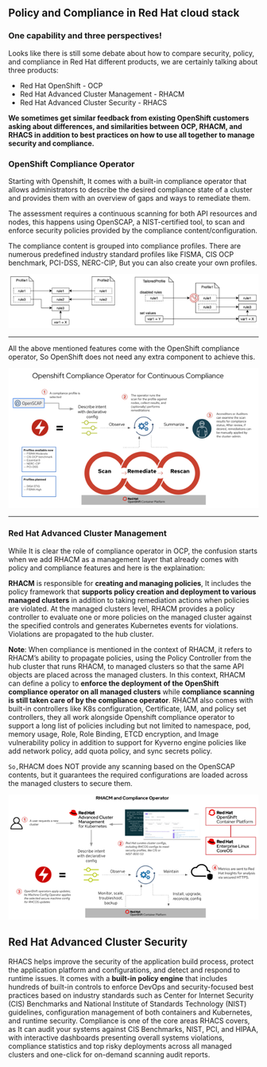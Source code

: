 ## Policy and Compliance in Red Hat cloud stack
### One capability and three perspectives!
Looks like there is still some debate about how to compare security, policy, and compliance in Red Hat different products, we are certainly talking about three products:
- Red Hat OpenShift - OCP
- Red Hat Advanced Cluster Management - RHACM
- Red Hat Advanced Cluster Security - RHACS

**We sometimes get similar feedback from existing OpenShift customers asking about differences, and similarities between OCP, RHACM, and RHACS in addition to best practices on how to use all together to manage security and compliance.**

### OpenShift Compliance Operator
Starting with Openshift, It comes with a built-in compliance operator that allows administrators to describe the desired compliance state of a cluster and provides them with an overview of gaps and ways to remediate them.

The assessment requires a continuous scanning for both API resources and nodes, this happens using OpenSCAP, a NIST-certified tool, to scan and enforce security policies provided by the compliance content/configuration.

The compliance content is grouped into compliance profiles. There are numerous predefined industry standard profiles like FISMA, CIS OCP benchmark, PCI-DSS, NERC-CIP, But you can also create your own profiles.

![](rh-compliance-00.png)

------------

All the above mentioned features come with the OpenShift compliance operator, So OpenShift does not need any extra component to achieve this.

![](rh-compliance-01.png)

------------

### Red Hat Advanced Cluster Management
While It is clear the role of compliance operator in OCP, the confusion starts when we add RHACM as a management layer that already comes with policy and compliance features and here is the explaination:

**RHACM** is responsible for **creating and managing policies**, It includes the policy framework that **supports policy creation and deployment to various managed clusters** in addition to taking remediation actions when policies are violated. At the managed clusters level, RHACM provides a policy controller to evaluate one or more policies on the managed cluster against the specified controls and generates Kubernetes events for violations. Violations are propagated to the hub cluster.

**Note**: When compliance is mentioned in the context of RHACM, it refers to RHACM’s ability to propagate policies, using the Policy Controller from the hub cluster that runs RHACM, to managed clusters so that the same API objects are placed across the managed clusters. In this context, RHACM can define a policy to **enforce the deployment of the OpenShift compliance operator on all managed clusters** while **compliance scanning is still taken care of by the compliance operator**. RHACM also comes with built-in controllers like K8s configuration, Certificate, IAM, and policy set controllers, they all work alongside Openshift compliance operator to support a long list of policies including but not limited to namespace, pod, memory usage, Role, Role Binding, ETCD encryption, and Image vulnerability policy in addition to support for Kyverno engine policies like add network policy, add quota policy, and sync secrets policy.

`So,`RHACM does NOT provide any scanning based on the OpenSCAP contents, but it guarantees the required configurations are loaded across the managed clusters to secure them.

![](rh-compliance-02.png)

## Red Hat Advanced Cluster Security
RHACS helps improve the security of the application build process, protect the application platform and configurations, and detect and respond to runtime issues. It comes with a **built-in policy engine** that includes hundreds of built-in controls to enforce DevOps and security-focused best practices based on industry standards such as Center for Internet Security (CIS) Benchmarks and National Institute of Standards Technology (NIST) guidelines, configuration management of both containers and Kubernetes, and runtime security.
Compliance is one of the core areas RHACS covers, as It can audit your systems against CIS Benchmarks, NIST, PCI, and HIPAA, with interactive dashboards  presenting overall systems violations, compliance statistics and top risky deployments across all managed clusters and one-click for on-demand scanning audit reports.
